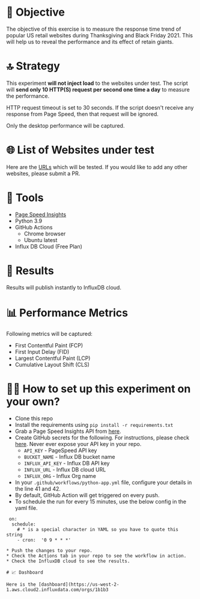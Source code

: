# 🎯 Objective

The objective of this exercise is to measure the response time trend of popular US retail websites during Thanksgiving and Black Friday 2021. This will help us to reveal the performance and its effect of retain giants.  

# 🔝 Strategy

This experiment **will not inject load** to the websites under test. The script will **send only 10 HTTP(S) request per second one time a day** to measure the performance.

HTTP request timeout is set to 30 seconds. If the script doesn't receive any response from Page Speed, then that request will be ignored. 

Only the desktop performance will be captured.

# 🌐 List of Websites under test

Here are the [URLs](urls_bf.yaml) which will be tested. If you would like to add any other websites, please submit a PR.

# 🔧 Tools

- [Page Speed Insights](https://developers.google.com/speed/docs/insights/v5/about)    
- Python 3.9
- GitHub Actions
    - Chrome browser
    - Ubuntu latest
- Influx DB Cloud (Free Plan)


# 🔢 Results

Results will publish instantly to InfluxDB cloud. 

# 📊 Performance Metrics

Following metrics will be captured:

 - First Contentful Paint (FCP)
 - First Input Delay (FID)
 - Largest Contentful Paint (LCP)
 - Cumulative Layout Shift (CLS)
 
 # 👩‍🍳 How to set up this experiment on your own?
 
 * Clone this repo
 * Install the requirements using `pip install -r requirements.txt`
 * Grab a Page Speed Insights API from [here](https://developers.google.com/speed/docs/insights/v5/get-started).
 * Create GitHub secrets for the following. For instructions, please check [here](https://docs.github.com/en/free-pro-team@latest/actions/reference/encrypted-secrets). Never ever expose your API key in your repo.
   * `API_KEY` - PageSpeed API key
   * `BUCKET_NAME` - Influx DB bucket name
   * `INFLUX_API_KEY` - Influx DB API key
   * `INFLUX_URL` - Influx DB cloud URL
   * `INFLUX_ORG` - Influx Org name
 * In your `.github/workflows/python-app.yml` file, configure your details in the line 41 and 42.
 * By default, GitHub Action will get triggered on every push.
 * To schedule the run for every 15 minutes, use the below config in the yaml file.
```
 on:
  schedule:
    # * is a special character in YAML so you have to quote this string
    - cron:  '0 9 * * *'
```
    * Push the changes to your repo.
    * Check the Actions tab in your repo to see the workflow in action.
    * Check the InfluxDB cloud to see the results.
    
    # 📈 Dashboard
    
    Here is the [dashboard](https://us-west-2-1.aws.cloud2.influxdata.com/orgs/1b1b3
